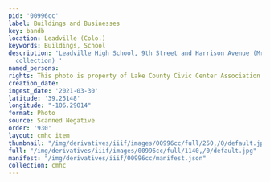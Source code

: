 ```yaml
---
pid: '00996cc'
label: Buildings and Businesses
key: bandb
location: Leadville (Colo.)
keywords: Buildings, School
description: 'Leadville High School, 9th Street and Harrison Avenue (Mrs. Roberts''
  collection) '
named_persons: 
rights: This photo is property of Lake County Civic Center Association.
creation_date: 
ingest_date: '2021-03-30'
latitude: '39.25148'
longitude: "-106.29014"
format: Photo
source: Scanned Negative
order: '930'
layout: cmhc_item
thumbnail: "/img/derivatives/iiif/images/00996cc/full/250,/0/default.jpg"
full: "/img/derivatives/iiif/images/00996cc/full/1140,/0/default.jpg"
manifest: "/img/derivatives/iiif/00996cc/manifest.json"
collection: cmhc
---
```

